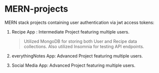 # MERN-projects

MERN stack projects containing user authentication via jwt access tokens:

1) Recipe App : Intermediate Project featuring multiple users.
   > Utilized MongoDB for storing both User and Recipe data collections. Also utilized Insomnia for testing API endpoints.
   
2) everythingNotes App: Advanced Project featuring multiple users.
   
3) Social Media App: Advanced Project featuring multiple users.

